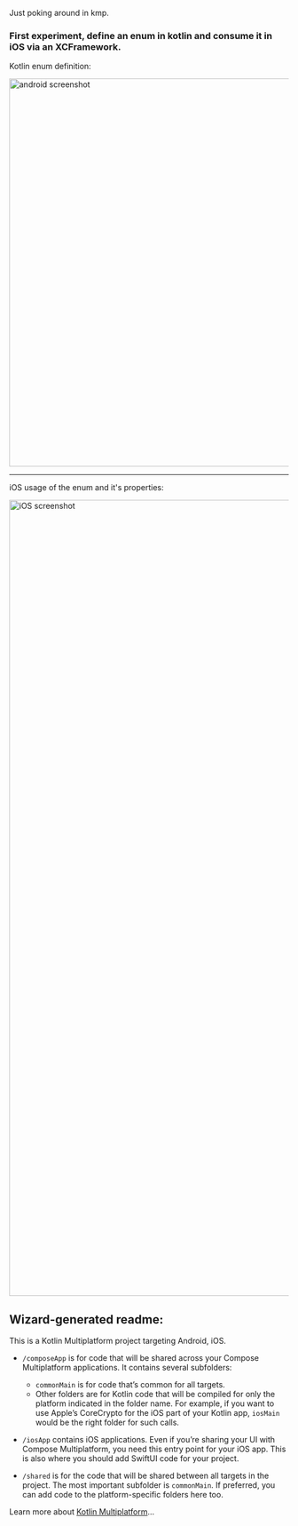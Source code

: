 Just poking around in kmp.

### First experiment, define an enum in kotlin and consume it in iOS via an XCFramework.
Kotlin enum definition:

<img width="699" alt="android screenshot" src="https://github.com/user-attachments/assets/f7da8843-c193-45f0-b75a-499fabb16163">

----

iOS usage of the enum and it's properties:

<img width="1434" alt="iOS screenshot" src="https://github.com/user-attachments/assets/0c4499ce-0459-4c92-9648-70791d42f8d6">



## Wizard-generated readme:
This is a Kotlin Multiplatform project targeting Android, iOS.

* `/composeApp` is for code that will be shared across your Compose Multiplatform applications.
  It contains several subfolders:
  - `commonMain` is for code that’s common for all targets.
  - Other folders are for Kotlin code that will be compiled for only the platform indicated in the folder name.
    For example, if you want to use Apple’s CoreCrypto for the iOS part of your Kotlin app,
    `iosMain` would be the right folder for such calls.

* `/iosApp` contains iOS applications. Even if you’re sharing your UI with Compose Multiplatform, 
  you need this entry point for your iOS app. This is also where you should add SwiftUI code for your project.

* `/shared` is for the code that will be shared between all targets in the project.
  The most important subfolder is `commonMain`. If preferred, you can add code to the platform-specific folders here too.


Learn more about [Kotlin Multiplatform](https://www.jetbrains.com/help/kotlin-multiplatform-dev/get-started.html)…
